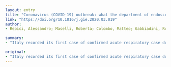 ```yaml
---
layout: entry
title: "Coronavirus (COVID-19) outbreak: what the department of endoscopy should know"
link: "https://doi.org/10.1016/j.gie.2020.03.019"
author:
- Repici, Alessandro; Maselli, Roberta; Colombo, Matteo; Gabbiadini, Roberto; Spadaccini, Marco; Anderloni, Andrea; Carrara, Silvia; Fugazza, Alessandro; Di Leo, Milena; Galtieri, Piera Alessia; Pellegatta, Gaia; Ferrara, Elisa Chiara; Azzolini, Elena; Lagioia, Michele

summary:
- "Italy recorded its first case of confirmed acute respiratory case due to Coronavirus on February 18, 2020. The number of infected people is growing exponentially with a significant number of patients developing acute respiratory insufficiency. Endoscopy departments face significant risk for diffusion of respiratory diseases that can be spread via an airborne route. This article is to discuss the measures, with specific focus on personal protection equipment and dressing code modalities. Since that time, Italy and nations across the world have adopted very stringent and severe measures to protect populations from Coronavirus in February 2020, soon after the initial reports in China."

original:
- "Italy recorded its first case of confirmed acute respiratory case due to Coronavirus on February 18, 2020, soon after the initial reports in China. Since that time, Italy and nations throughout the world have adopted very stringent and severe measures to protect populations from spread of infection. Despite these measures, the number of infected people is growing exponentially with a significant number of patients developing acute respiratory insufficiency. Endoscopy departments face significant risk for diffusion of respiratory diseases that can be spread via an airborne route, including aspiration of oral and fecal material via endoscopes. The purpose of this article is to discuss the measures, with specific focus on personal protection equipment and dressing code modalities, which have been implemented in our hospital to prevent further dissemination of COVID-19 infection."
---
```


